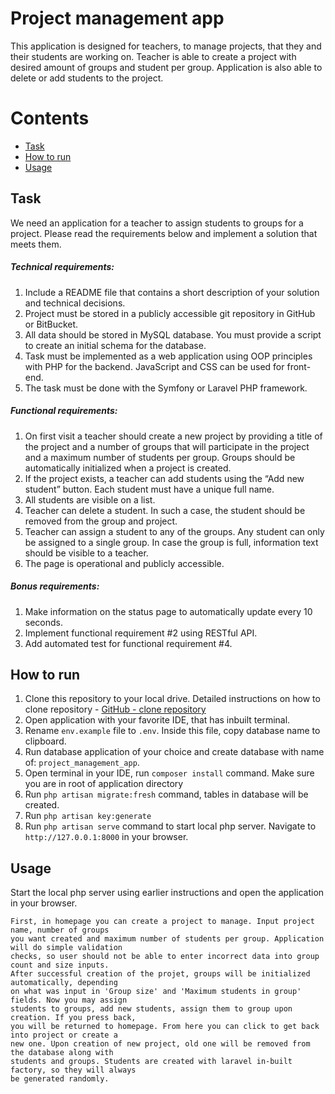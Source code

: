 # Project management app

This application is designed for teachers, to manage projects, that they and their students are working on.
Teacher is able to create a project with desired amount of groups and student per group. Application is 
also able to delete or add students to the project.

Contents
========
 * [Task](#task)
 * [How to run](#how-to-run)
 * [Usage](#usage)

## Task

We need an application for a teacher to assign students to groups for a project. Please read the
requirements below and implement a solution that meets them.

##### Technical requirements:
1. Include a README file that contains a short description of your solution and technical
decisions.
2. Project must be stored in a publicly accessible git repository in GitHub or BitBucket.
3. All data should be stored in MySQL database. You must provide a script to create an
initial schema for the database.
4. Task must be implemented as a web application using OOP principles with PHP for the
backend. JavaScript and CSS can be used for front-end.
5. The task must be done with the Symfony or Laravel PHP framework.

##### Functional requirements:
1. On first visit a teacher should create a new project by providing a title of the project and
a number of groups that will participate in the project and a maximum number of
students per group. Groups should be automatically initialized when a project is created.
2. If the project exists, a teacher can add students using the “Add new student” button.
Each student must have a unique full name.
3. All students are visible on a list.
4. Teacher can delete a student. In such a case, the student should be removed from the
group and project.
5. Teacher can assign a student to any of the groups. Any student can only be assigned to
a single group. In case the group is full, information text should be visible to a teacher.
6. The page is operational and publicly accessible.

##### Bonus requirements:
1. Make information on the status page to automatically update every 10 seconds.
2. Implement functional requirement #2 using RESTful API.
3. Add automated test for functional requirement #4.

## How to run
1. Clone this repository to your local drive. Detailed instructions on how to clone repository - [GitHub - clone repository](https://docs.github.com/en/repositories/creating-and-managing-repositories/cloning-a-repository)
2. Open application with your favorite IDE, that has inbuilt terminal.
3. Rename `env.example` file to `.env`. Inside this file, copy database name to clipboard.
4. Run database application of your choice and create database with name of: `project_management_app`.
5. Open terminal in your IDE, run `composer install` command. Make sure you are in root of application  directory
6. Run `php artisan migrate:fresh` command, tables in database will be created.
7. Run `php artisan key:generate` 
8. Run `php artisan serve` command to start local php server. Navigate to `http://127.0.0.1:8000` in your browser.

## Usage

Start the local php server using earlier instructions and open the application in your browser. 

```
First, in homepage you can create a project to manage. Input project name, number of groups
you want created and maximum number of students per group. Application will do simple validation
checks, so user should not be able to enter incorrect data into group count and size inputs.
After successful creation of the projet, groups will be initialized automatically, depending
on what was input in 'Group size' and 'Maximum students in group' fields. Now you may assign
students to groups, add new students, assign them to group upon creation. If you press back,
you will be returned to homepage. From here you can click to get back into project or create a
new one. Upon creation of new project, old one will be removed from the database along with
students and groups. Students are created with laravel in-built factory, so they will always
be generated randomly.
```

